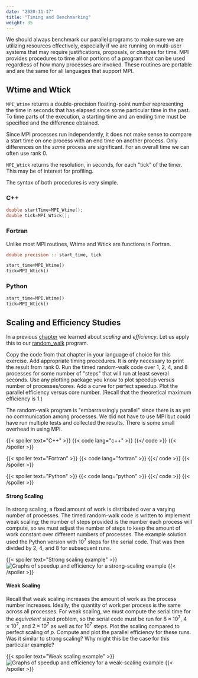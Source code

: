 ```yaml
---
date: "2020-11-17"
title: "Timing and Benchmarking"
weight: 35
---
```


We should always benchmark our parallel programs to make sure we are utilizing resources effectively, especially if we are running on multi-user systems that may require justifications, proposals, or charges for time.  MPI provides procedures to time all or portions of a program that can be used regardless of how many processes are invoked.  These routines are portable and are the same for all languages that support MPI.

## Wtime and Wtick

`MPI_Wtime` returns a double-precision floating-point number representing the time in seconds that has elapsed since some particular time in the past.  To time parts of the execution, a starting time and an ending time must be specified and the difference obtained.

Since MPI processes run independently, it does not make sense to compare a start time on one process with an end time on another process.  Only differences on the _same_ process are significant.  For an overall time we can often use rank 0.

`MPI_Wtick` returns the resolution, in seconds, for each "tick" of the timer.  This may be of interest for profiling.

The syntax of both procedures is very simple.

### C++
```c++
double startTime=MPI_Wtime();
double tick=MPI_Wtick();
```

### Fortran

Unlike most MPI routines, Wtime and Wtick are functions in Fortran.

```fortran
double precision :: start_time, tick

start_time=MPI_Wtime()
tick=MPI_Wtick()
```

### Python

```python
start_time=MPI.Wtime()
tick=MPI_Wtick()
```

## Scaling and Efficiency Studies

In a previous [chapter](performance_analysis) we learned about _scaling_ and _efficiency_.  Let us apply this to our [random_walk](distributed_mpi_random_walk) program. 

Copy the code from that chapter in your language of choice for this exercise.  Add appropriate timing procedures. It is only necessary to print the result from rank 0. Run the timed random-walk code over 1, 2, 4, and 8 processes for some number of "steps" that will run at least several seconds. Use any plotting package you know to plot speedup versus number of processes/cores.  Add a curve for perfect speedup.  Plot the parallel efficiency versus core number.  (Recall that the theoretical maximum efficiency is 1.)

The random-walk program is "embarrassingly parallel" since there is as yet no communication among processes.  We did not have to use MPI but could have run multiple tests and collected the results.  There is some small overhead in using MPI.

{{< spoiler text="C++" >}}
{{< code lang="c++" >}}
[](/content/courses/parallel-computing-introduction/solns/mpirandom_walk_timed.cxx)
{{</ code >}}
{{< /spoiler >}}

{{< spoiler text="Fortran" >}}
{{< code lang="fortran" >}}
[](/content/courses/parallel-computing-introduction/solns/mpirandom_walk_timed.f90)
{{</ code >}}
{{< /spoiler >}}

{{< spoiler text="Python" >}}
{{< code lang="python" >}}
[](/content/courses/parallel-computing-introduction/solns/mpirandom_walk_timed.py)
{{</ code >}}
{{< /spoiler >}}

#### Strong Scaling

In strong scaling, a fixed amount of work is distributed over a varying number of processes. The timed random-walk code is written to implement weak scaling; the number of steps provided is the number each process will compute, so we must adjust the number of steps to keep the amount of work constant over different numbers of processes. The example solution used the Python version with $10^{7}$ steps for the serial code.  That was then divided by 2, 4, and 8 for subsequent runs.

{{< spoiler text="Strong scaling example" >}}
![](img/MPI_strong_scaling.png "Graphs of speedup and efficiency for a strong-scaling example")
{{< /spoiler >}}

#### Weak Scaling

Recall that weak scaling increases the amount of work as the process number increases.  Ideally, the quantity of work per process is the same across all processes.  For weak scaling, we must compute the serial time for the _equivalent_ sized problem, so the serial code must be run for $8 \times 10^{7}$, $4 \times 10^{7}$, and $2 \times 10^{7}$ as well as for $10^{7}$ steps.  Plot the scaling compared to perfect scaling of $p$.  Compute and plot the parallel efficiency for these runs.  Was it similar to strong scaling?  Why might this be the case for this particular example?

{{< spoiler text="Weak scaling example" >}}
![](img/MPI_weak_scaling.png "Graphs of speedup and efficiency for a weak-scaling example")
{{< /spoiler >}}
